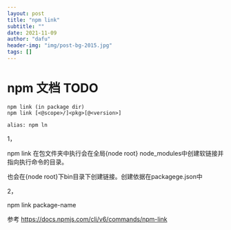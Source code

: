 ```yaml
---
layout: post
title: "npm link"
subtitle: ""
date: 2021-11-09
author: "dafu"
header-img: "img/post-bg-2015.jpg"
tags: []
---
```


# npm 文档 TODO

```
npm link (in package dir)
npm link [<@scope>/]<pkg>[@<version>]

alias: npm ln
```
1，

npm link 在包文件夹中执行会在全局{node root} node_modules中创建软链接并指向执行命令的目录。

也会在{node root}下bin目录下创建链接。创建依据在packagege.json中

2，

npm link package-name


参考 https://docs.npmjs.com/cli/v6/commands/npm-link